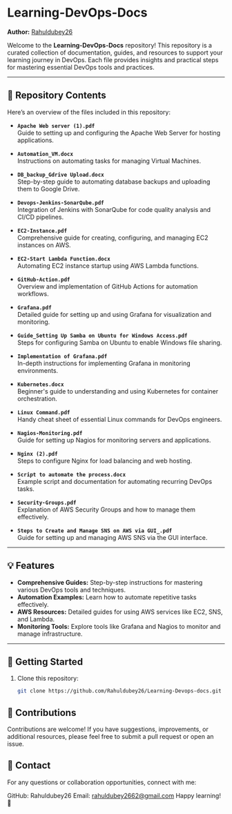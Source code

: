 # Learning-DevOps-Docs  
**Author:** [Rahuldubey26](https://github.com/Rahuldubey26)  

Welcome to the **Learning-DevOps-Docs** repository! This repository is a curated collection of documentation, guides, and resources to support your learning journey in DevOps. Each file provides insights and practical steps for mastering essential DevOps tools and practices.  

---

## 📂 Repository Contents  

Here’s an overview of the files included in this repository:  

- **`Apache Web server (1).pdf`**  
  Guide to setting up and configuring the Apache Web Server for hosting applications.  

- **`Automation_VM.docx`**  
  Instructions on automating tasks for managing Virtual Machines.  

- **`DB_backup_Gdrive Upload.docx`**  
  Step-by-step guide to automating database backups and uploading them to Google Drive.  

- **`Devops-Jenkins-SonarQube.pdf`**  
  Integration of Jenkins with SonarQube for code quality analysis and CI/CD pipelines.  

- **`EC2-Instance.pdf`**  
  Comprehensive guide for creating, configuring, and managing EC2 instances on AWS.  

- **`EC2-Start Lambda Function.docx`**  
  Automating EC2 instance startup using AWS Lambda functions.  

- **`GitHub-Action.pdf`**  
  Overview and implementation of GitHub Actions for automation workflows.  

- **`Grafana.pdf`**  
  Detailed guide for setting up and using Grafana for visualization and monitoring.  

- **`Guide_Setting Up Samba on Ubuntu for Windows Access.pdf`**  
  Steps for configuring Samba on Ubuntu to enable Windows file sharing.  

- **`Implementation of Grafana.pdf`**  
  In-depth instructions for implementing Grafana in monitoring environments.  

- **`Kubernetes.docx`**  
  Beginner's guide to understanding and using Kubernetes for container orchestration.  

- **`Linux Command.pdf`**  
  Handy cheat sheet of essential Linux commands for DevOps engineers.  

- **`Nagios-Monitoring.pdf`**  
  Guide for setting up Nagios for monitoring servers and applications.  

- **`Nginx (2).pdf`**  
  Steps to configure Nginx for load balancing and web hosting.  

- **`Script to automate the process.docx`**  
  Example script and documentation for automating recurring DevOps tasks.  

- **`Security-Groups.pdf`**  
  Explanation of AWS Security Groups and how to manage them effectively.  

- **`Steps to Create and Manage SNS on AWS via GUI_.pdf`**  
  Guide for setting up and managing AWS SNS via the GUI interface.  

---

## 💡 Features  

- **Comprehensive Guides:** Step-by-step instructions for mastering various DevOps tools and techniques.  
- **Automation Examples:** Learn how to automate repetitive tasks effectively.  
- **AWS Resources:** Detailed guides for using AWS services like EC2, SNS, and Lambda.  
- **Monitoring Tools:** Explore tools like Grafana and Nagios to monitor and manage infrastructure.  

---

## 🚀 Getting Started  

1. Clone this repository:  
   ```bash
   git clone https://github.com/Rahuldubey26/Learning-Devops-docs.git

## 🤝 Contributions
Contributions are welcome! If you have suggestions, improvements, or additional resources, please feel free to submit a pull request or open an issue.

## 👤 Contact
For any questions or collaboration opportunities, connect with me:

GitHub: Rahuldubey26
Email: rahuldubey2662@gmail.com
Happy learning! 🚀
